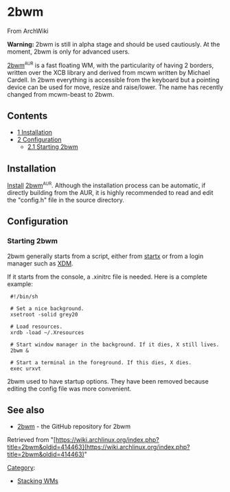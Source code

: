 # 2bwm

From ArchWiki

**Warning:** 2bwm is still in alpha stage and should be used cautiously. At the moment, 2bwm is only for advanced users.

[2bwm](https://aur.archlinux.org/packages/2bwm/)<sup><small>AUR</small></sup> is a fast floating WM, with the particularity of having 2 borders, written over the XCB library and derived from mcwm written by Michael Cardell. In 2bwm everything is accessible from the keyboard but a pointing device can be used for move, resize and raise/lower. The name has recently changed from mcwm-beast to 2bwm.

## Contents

*   [1 Installation](#Installation)
*   [2 Configuration](#Configuration)
    *   [2.1 Starting 2bwm](#Starting_2bwm)

## Installation

[Install](/index.php/Install "Install") [2bwm](https://aur.archlinux.org/packages/2bwm/)<sup><small>AUR</small></sup>. Although the installation process can be automatic, if directly building from the AUR, it is highly recommended to read and edit the "config.h" file in the source directory.

## Configuration

### Starting 2bwm

2bwm generally starts from a script, either from [startx](/index.php/Startx "Startx") or from a login manager such as [XDM](/index.php/XDM "XDM").

If it starts from the console, a .xinitrc file is needed. Here is a complete example:

```
 #!/bin/sh

 # Set a nice background.
 xsetroot -solid grey20

 # Load resources.
 xrdb -load ~/.Xresources

 # Start window manager in the background. If it dies, X still lives.
 2bwm &

 # Start a terminal in the foreground. If this dies, X dies.
 exec urxvt

```

2bwm used to have startup options. They have been removed because editing the config file was more convenient.

## See also

*   [2bwm](https://github.com/venam/2bwm) - the GitHub repository for 2bwm

Retrieved from "[https://wiki.archlinux.org/index.php?title=2bwm&oldid=414463](https://wiki.archlinux.org/index.php?title=2bwm&oldid=414463)"

[Category](/index.php/Special:Categories "Special:Categories"):

*   [Stacking WMs](/index.php/Category:Stacking_WMs "Category:Stacking WMs")
